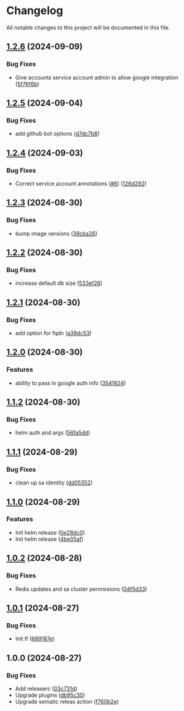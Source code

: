 # Changelog

All notable changes to this project will be documented in this file.

## [1.2.6](https://github.com/sizzldev/terraform-google-ctrlplane/compare/v1.2.5...v1.2.6) (2024-09-09)

### Bug Fixes

* Give accounts service account admin to allow google integration ([5f76f6b](https://github.com/sizzldev/terraform-google-ctrlplane/commit/5f76f6be2e024e2c9e7a4c0adcf9e351ec57d4ba))

## [1.2.5](https://github.com/sizzldev/terraform-google-ctrlplane/compare/v1.2.4...v1.2.5) (2024-09-04)

### Bug Fixes

* add github bot options ([d7dc7b8](https://github.com/sizzldev/terraform-google-ctrlplane/commit/d7dc7b87b32aa25fafcb6fad052ee5fedb855a61))

## [1.2.4](https://github.com/sizzldev/terraform-google-ctrlplane/compare/v1.2.3...v1.2.4) (2024-09-03)

### Bug Fixes

* Correct service account annotations ([#6](https://github.com/sizzldev/terraform-google-ctrlplane/issues/6)) ([126d292](https://github.com/sizzldev/terraform-google-ctrlplane/commit/126d292dd82ef72a9689210daef0e3fb2ef1fed9))

## [1.2.3](https://github.com/sizzldev/terraform-google-ctrlplane/compare/v1.2.2...v1.2.3) (2024-08-30)

### Bug Fixes

* bump image versions ([39cba26](https://github.com/sizzldev/terraform-google-ctrlplane/commit/39cba268afcac7ae75390d8be6b7a3c75ba513ae))

## [1.2.2](https://github.com/sizzldev/terraform-google-ctrlplane/compare/v1.2.1...v1.2.2) (2024-08-30)

### Bug Fixes

* increase default db size ([533ef26](https://github.com/sizzldev/terraform-google-ctrlplane/commit/533ef2638666f4d5b9bba55f0b581477f8d44f14))

## [1.2.1](https://github.com/sizzldev/terraform-google-ctrlplane/compare/v1.2.0...v1.2.1) (2024-08-30)

### Bug Fixes

* add option for fqdn ([a39dc53](https://github.com/sizzldev/terraform-google-ctrlplane/commit/a39dc533cb1989cb4d921238a7b345c41206e8f8))

## [1.2.0](https://github.com/sizzldev/terraform-google-ctrlplane/compare/v1.1.2...v1.2.0) (2024-08-30)

### Features

*  ability to pass in google auth info ([3541824](https://github.com/sizzldev/terraform-google-ctrlplane/commit/354182430192d0cee80af69b1570bce3d13ced53))

## [1.1.2](https://github.com/sizzldev/terraform-google-ctrlplane/compare/v1.1.1...v1.1.2) (2024-08-30)

### Bug Fixes

* helm auth and args ([56fa5dd](https://github.com/sizzldev/terraform-google-ctrlplane/commit/56fa5dde5f23de33fa0095b4150aa02307d4f946))

## [1.1.1](https://github.com/sizzldev/terraform-google-ctrlplane/compare/v1.1.0...v1.1.1) (2024-08-29)

### Bug Fixes

* clean up sa identity ([dd05352](https://github.com/sizzldev/terraform-google-ctrlplane/commit/dd05352431e8aeee395cbcecc2141138d3cf4b23))

## [1.1.0](https://github.com/sizzldev/terraform-google-ctrlplane/compare/v1.0.2...v1.1.0) (2024-08-29)

### Features

* Init helm release ([0e28dc0](https://github.com/sizzldev/terraform-google-ctrlplane/commit/0e28dc072b2fd995a9fef76886d154fd921a6894))
* Init helm release ([4be05af](https://github.com/sizzldev/terraform-google-ctrlplane/commit/4be05afc07e160d41074a59f03e8d7f1c7165b4d))

## [1.0.2](https://github.com/sizzldev/terraform-google-ctrlplane/compare/v1.0.1...v1.0.2) (2024-08-28)

### Bug Fixes

* Redis updates and sa cluster permissions ([04f5d33](https://github.com/sizzldev/terraform-google-ctrlplane/commit/04f5d33b49c6db5b829555d04c65e6b854f0a20b))

## [1.0.1](https://github.com/sizzldev/terraform-google-ctrlplane/compare/v1.0.0...v1.0.1) (2024-08-27)

### Bug Fixes

* Init tf ([689187e](https://github.com/sizzldev/terraform-google-ctrlplane/commit/689187e44406eb501adb7da70aa34e39b228823c))

## 1.0.0 (2024-08-27)

### Bug Fixes

* Add releaserc ([03c731d](https://github.com/sizzldev/terraform-google-ctrlplane/commit/03c731db96041d6c78cc2ea904baa5cff40c79a0))
* Upgrade plugins ([db95c35](https://github.com/sizzldev/terraform-google-ctrlplane/commit/db95c3536c4a84da5dac2e38fd4bdab099ffc9a2))
* Upgrade sematic releas action ([f760b2e](https://github.com/sizzldev/terraform-google-ctrlplane/commit/f760b2e56aad0c246296741ec703ddcf72daa690))
